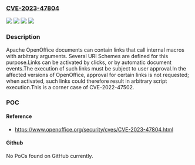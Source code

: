 ### [CVE-2023-47804](https://cve.mitre.org/cgi-bin/cvename.cgi?name=CVE-2023-47804)
![](https://img.shields.io/static/v1?label=Product&message=Apache%20OpenOffice&color=blue)
![](https://img.shields.io/static/v1?label=Version&message=0%3C%3D%204.1.14%20&color=brighgreen)
![](https://img.shields.io/static/v1?label=Vulnerability&message=CWE-20%20Improper%20Input%20Validation&color=brighgreen)
![](https://img.shields.io/static/v1?label=Vulnerability&message=CWE-88%20Improper%20Neutralization%20of%20Argument%20Delimiters%20in%20a%20Command%20('Argument%20Injection')&color=brighgreen)

### Description

Apache OpenOffice documents can contain links that call internal macros with arbitrary arguments. Several URI Schemes are defined for this purpose.Links can be activated by clicks, or by automatic document events.The execution of such links must be subject to user approval.In the affected versions of OpenOffice, approval for certain links is not requested; when activated, such links could therefore result in arbitrary script execution.This is a corner case of CVE-2022-47502.

### POC

#### Reference
- https://www.openoffice.org/security/cves/CVE-2023-47804.html

#### Github
No PoCs found on GitHub currently.

